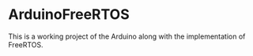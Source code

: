 # ArduinoFreeRTOS
This is a working project of the Arduino along with the implementation of FreeRTOS.  
